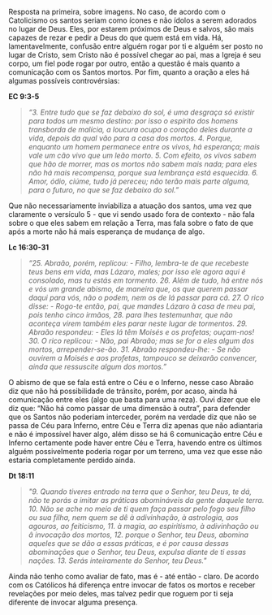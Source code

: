 Resposta na primeira, sobre imagens. No caso, de acordo com o Catolicismo os
santos seriam como ícones e não ídolos a serem adorados no lugar de Deus. Eles, por estarem próximos de Deus e salvos, são mais capazes de rezar e pedir a Deus do que quem está em vida. Há, lamentavelmente, confusão entre alguém rogar por ti e alguém ser posto no lugar de Cristo, sem Cristo não é possível chegar ao pai, mas a Igreja é seu corpo, um fiel pode rogar por outro, então a questão é mais quanto a comunicação com os Santos mortos. Por fim, quanto a oração a eles há algumas possíveis controvérsias:

**EC 9:3-5**
> *“3. Entre tudo que se faz debaixo do sol, é uma desgraça só existir para todos um mesmo destino: por isso o espírito dos homens transborda de malícia, a loucura ocupa o coração deles durante a vida, depois da qual vão para a casa dos mortos. 4. Porque, enquanto um homem permanece  entre os vivos, há esperança; mais vale um cão vivo que um leão morto. 5. Com efeito, os vivos sabem que hão de morrer, mas os mortos não sabem mais nada; para eles não há mais recompensa, porque sua lembrança está esquecida. 6. Amor, ódio, ciúme, tudo já pereceu; não terão mais parte alguma, para o futuro, no que se faz debaixo do sol.”* 

Que não necessariamente inviabiliza a atuação dos santos, uma vez que claramente o versículo 5 - que vi sendo usado fora de contexto - não fala sobre o que eles sabem em relação a Terra, mas fala sobre o fato de que após a morte não há mais esperança de mudança de algo.

**Lc 16:30-31** 
> *“25. Abraão, porém, replicou: - Filho, lembra-te de que recebeste teus bens em vida, mas Lázaro, males; por isso ele agora aqui é consolado, mas tu estás em tormento. 26. Além de tudo, há entre nós e vós um grande abismo, de maneira que, os que querem passar daqui para vós, não o podem, nem os de lá passar para cá. 27. O rico disse: - Rogo-te então, pai, que mandes Lázaro à casa de meu pai, pois tenho cinco irmãos, 28. para lhes testemunhar, que não aconteça virem também eles parar neste lugar de tormentos. 29. Abraão respondeu: - Eles lá têm Moisés e os profetas; ouçam-nos! 30. O rico replicou: - Não, pai Abraão; mas se for a eles algum dos mortos, arrepender-se-ão. 31. Abraão respondeu-lhe: - Se não ouvirem a Moisés e aos profetas, tampouco se deixarão convencer, ainda que ressuscite algum dos mortos.”*

O abismo de que se fala está entre o Céu e o Inferno, nesse caso Abraão diz que não há possibilidade de trânsito, porém, por acaso, ainda há comunicação entre eles (algo que basta para uma reza). Ouvi dizer que ele diz que: “Não há como passar de uma dimensão à outra”, para defender que os Santos não poderiam interceder, porém na verdade diz que não se passa de Céu para Inferno, entre Céu e Terra diz apenas que não adiantaria e não é impossível haver algo, além disso se há 6 comunicação entre Céu e Inferno certamente pode haver entre Céu e Terra, havendo entre os últimos alguém possivelmente poderia rogar por um terreno, uma vez que esse não estaria
completamente perdido ainda. 

**Dt 18:11**
> *"9. Quando tiveres entrado na terra que o Senhor, teu Deus, te dá, não te porás a imitar as práticas abomináveis da gente daquele terra. 10. Não se ache no meio de ti quem faça passar pelo fogo seu filho ou sua filha, nem quem se dê à adivinhação, à astrologia, aos agouros, ao feiticismo, 11. à magia, ao espiritismo, à adivinhação ou â invocação dos mortos, 12. porque o Senhor, teu Deus, abomina aqueles que se dão a essas práticas, e é por causa dessas abominações que o Senhor, teu Deus, expulsa diante de ti essas nações. 13. Serás inteiramente do Senhor, teu Deus."*

Ainda não tenho como avaliar de fato, mas é - até então - claro. De acordo com os Católicos há diferença entre invocar de fatos os mortos e receber revelações por meio deles, mas talvez pedir que roguem por ti seja diferente de invocar alguma presença.


